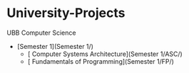 # University-Projects
UBB Computer Science
* [Semester 1](Semester 1/)
    * [ Computer Systems Architecture](Semester 1/ASC/)
    * [ Fundamentals of Programming](Semester 1/FP/)
